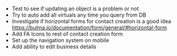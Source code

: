 * Test to see if updating an object is a problem or not
* Try to auto add all virtuals any time you query from DB
* Investigate if horizontal forms for contact creation is a good idea https://bulma.io/documentation/form/general/#horizontal-form
* Add FA Icons to rest of contact creation form
* Set up the navigation system on mobile
* Add ability to edit business details